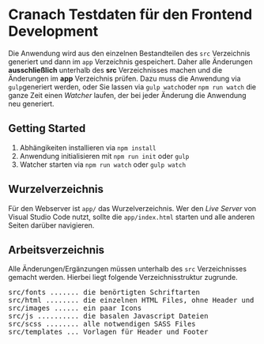# Cranach Testdaten für den Frontend Development 

Die Anwendung wird aus den einzelnen Bestandteilen des `src` Verzeichnis generiert und dann im `app` Verzeichnis gespeichert. Daher alle Änderungen **ausschließlich** unterhalb des **src** Verzeichnisses machen und die Änderungen im **app** Verzeichnis prüfen. Dazu muss die Anwendung via `gulp`generiert werden, oder Sie lassen via `gulp watch`oder `npm run watch` die ganze Zeit einen *Watcher* laufen, der bei jeder Änderung die Anwendung neu generiert.

## Getting Started

1. Abhängikeiten installieren via `npm install`
2. Anwendung initialisieren mit `npm run init` oder `gulp`
3. Watcher starten via `npm run watch` oder `gulp watch`


## Wurzelverzeichnis
Für den Webserver ist `app/` das Wurzelverzeichnis. Wer den *Live Server* von Visual Studio Code nutzt, sollte die `app/index.html` starten und alle anderen Seiten darüber navigieren. 

## Arbeitsverzeichnis
Alle Änderungen/Ergänzungen müssen unterhalb des `src` Verzeichnisses gemacht werden. Hierbei liegt folgende Verzeichnisstruktur zugrunde.

<pre>
src/fonts ....... die benörtigten Schriftarten
src/html ........ die einzelnen HTML Files, ohne Header und Footer
src/images ...... ein paar Icons
src/js .......... die basalen Javascript Dateien
src/scss ........ alle notwendigen SASS Files
src/templates ... Vorlagen für Header und Footer
</pre>
